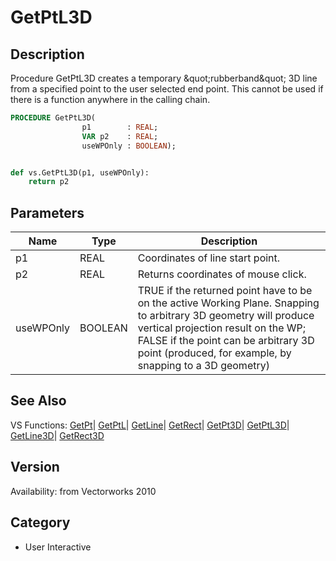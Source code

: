 # GetPtL3D

## Description
Procedure GetPtL3D creates a temporary &amp;quot;rubberband&amp;quot; 3D line from a specified point to the user selected end point. This cannot be used if there is a function anywhere in the calling chain. 

```pascal
PROCEDURE GetPtL3D(
				p1        : REAL;
				VAR p2    : REAL;
				useWPOnly : BOOLEAN);
```

```python

def vs.GetPtL3D(p1, useWPOnly):
    return p2
```

## Parameters
|Name|Type|Description|
|---|---|---|
|p1|REAL|Coordinates of line start point.|
|p2|REAL|Returns coordinates of mouse click.|
|useWPOnly|BOOLEAN|TRUE if the returned point have to be on the active Working Plane. Snapping to arbitrary 3D geometry will produce vertical projection result on the WP; FALSE if the point can be arbitrary 3D point (produced, for example, by snapping to a 3D geometry)|

## See Also
VS Functions:
[GetPt](GetPt.md)| [GetPtL](GetPtL.md)| [GetLine](GetLine.md)| [GetRect](GetRect.md)| [GetPt3D](GetPt3D.md)| [GetPtL3D](GetPtL3D.md)| [GetLine3D](GetLine3D.md)| [GetRect3D](GetRect3D.md)

## Version
Availability: from Vectorworks 2010
## Category
* User Interactive

